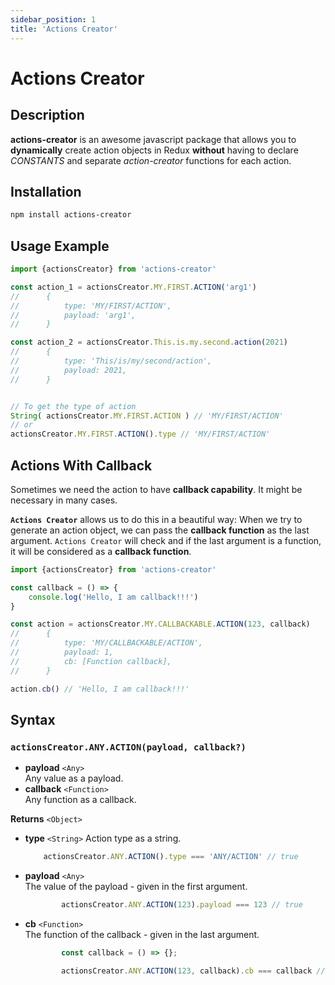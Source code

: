 ```yaml
---
sidebar_position: 1
title: 'Actions Creator'
---
```


# Actions Creator

## Description

**actions-creator** is an awesome javascript package that allows you to **dynamically** create action objects in Redux **without** having to declare *CONSTANTS* and separate *action-creator* functions for each action.

## Installation

```bash
npm install actions-creator
```

## Usage Example


```javascript
import {actionsCreator} from 'actions-creator'

const action_1 = actionsCreator.MY.FIRST.ACTION('arg1')
//      {
//          type: 'MY/FIRST/ACTION',
//          payload: 'arg1',
//      } 

const action_2 = actionsCreator.This.is.my.second.action(2021)
//      {
//          type: 'This/is/my/second/action',
//          payload: 2021,
//      } 


// To get the type of action
String( actionsCreator.MY.FIRST.ACTION ) // 'MY/FIRST/ACTION'
// or
actionsCreator.MY.FIRST.ACTION().type // 'MY/FIRST/ACTION'

```

## Actions With Callback

Sometimes we need the action to have **callback capability**. It might be necessary in many cases.

**`Actions Creator`** allows us to do this in a beautiful way: 
When we try to generate an action object, we can pass the **callback function** as the last argument. `Actions Creator` will check and if the last argument is a function, it will be considered as a **callback function**.

```javascript
import {actionsCreator} from 'actions-creator'

const callback = () => {
    console.log('Hello, I am callback!!!')
}

const action = actionsCreator.MY.CALLBACKABLE.ACTION(123, callback)
//      {
//          type: 'MY/CALLBACKABLE/ACTION',
//          payload: 1,
//          cb: [Function callback],
//      }

action.cb() // 'Hello, I am callback!!!'
```

## Syntax

### `actionsCreator.ANY.ACTION(payload, callback?)`

- **payload** `<Any>`  
    Any value as a payload.
- **callback** `<Function>`  
    Any function as a callback.

**Returns** `<Object>` 

- **type** `<String>` Action type as a string.  
    ```js
        actionsCreator.ANY.ACTION().type === 'ANY/ACTION' // true
    ```
- **payload** `<Any>`  
    The value of the payload - given in the first argument.
    ```js
            actionsCreator.ANY.ACTION(123).payload === 123 // true
    ```
- **cb** `<Function>`  
    The function of the callback - given in the last argument.
    ```js
            const callback = () => {};

            actionsCreator.ANY.ACTION(123, callback).cb === callback // true
    ```
